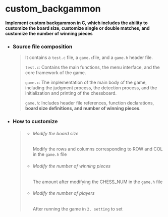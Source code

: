 # custom_backgammon

**Implement custom backgammon in C, which includes the ability to customize the board size, customize single or double matches, and customize the number of winning pieces**

- ### Source file composition

	> It contains a `test.c` file, a `game.c`file, and a `game.h` header file.
	>
	> `test.c`:
	> Contains the main functions, the menu interface, and the core framework of the game.
	>
	> `game.c`:
	> The implementation of the main body of the game, including the judgment process, the detection process, and the initialization and printing of the chessboard.
	>
	> `game.h`:
	> Includes header file references, function declarations, **board size definitions, and number of winning pieces.**

- ### How to customize

  > - ###### Modify the board size
  >
  >   Modify the rows and columns corresponding to ROW and COL in the `game.h` file
  >
  > - ###### Modify the number of winning pieces
  >
  >   The amount after modifying the CHESS_NUM in the `game.h` file
  >
  > - ###### Modify the number of players
  >
  >   After running the game in `2. setting` to set
  
  